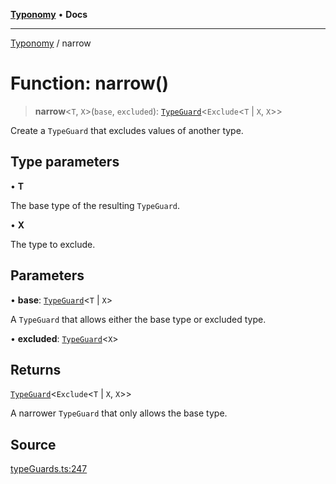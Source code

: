 [**Typonomy**](../README.md) • **Docs**

***

[Typonomy](../globals.md) / narrow

# Function: narrow()

> **narrow**\<`T`, `X`\>(`base`, `excluded`): [`TypeGuard`](../type-aliases/TypeGuard.md)\<`Exclude`\<`T` \| `X`, `X`\>\>

Create a `TypeGuard` that excludes values of another type.

## Type parameters

• **T**

The base type of the resulting `TypeGuard`.

• **X**

The type to exclude.

## Parameters

• **base**: [`TypeGuard`](../type-aliases/TypeGuard.md)\<`T` \| `X`\>

A `TypeGuard` that allows either the base type or excluded type.

• **excluded**: [`TypeGuard`](../type-aliases/TypeGuard.md)\<`X`\>

## Returns

[`TypeGuard`](../type-aliases/TypeGuard.md)\<`Exclude`\<`T` \| `X`, `X`\>\>

A narrower `TypeGuard` that only allows the base type.

## Source

[typeGuards.ts:247](https://github.com/softcraft-development/typonomy/blob/dfbcc96600b9b9b8c6faf47f3caef423e4f1568c/src/typeGuards.ts#L247)
